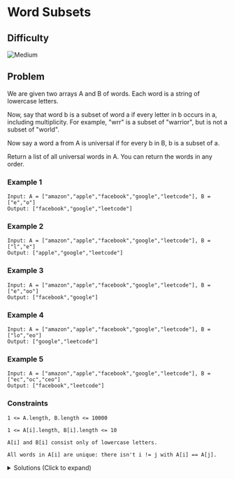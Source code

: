 # Word Subsets

## Difficulty

![Medium](https://img.shields.io/badge/medium-ef6c00?style=for-the-badge&logoColor=white)

## Problem

We are given two arrays A and B of words. Each word is a string of lowercase letters.

Now, say that word b is a subset of word a if every letter in b occurs in a, including multiplicity. For example, "wrr" is a subset of "warrior", but is not a subset of "world".

Now say a word a from A is universal if for every b in B, b is a subset of a.

Return a list of all universal words in A. You can return the words in any order.

### Example 1

```
Input: A = ["amazon","apple","facebook","google","leetcode"], B = ["e","o"]
Output: ["facebook","google","leetcode"]
```

### Example 2

```
Input: A = ["amazon","apple","facebook","google","leetcode"], B = ["l","e"]
Output: ["apple","google","leetcode"]
```

### Example 3

```
Input: A = ["amazon","apple","facebook","google","leetcode"], B = ["e","oo"]
Output: ["facebook","google"]
```

### Example 4

```
Input: A = ["amazon","apple","facebook","google","leetcode"], B = ["lo","eo"]
Output: ["google","leetcode"]
```

### Example 5

```
Input: A = ["amazon","apple","facebook","google","leetcode"], B = ["ec","oc","ceo"]
Output: ["facebook","leetcode"]
```

### Constraints

`1 <= A.length, B.length <= 10000`

`1 <= A[i].length, B[i].length <= 10`

`A[i] and B[i] consist only of lowercase letters.`

`All words in A[i] are unique: there isn't i != j with A[i] == A[j].`

<details>
  <summary>Solutions (Click to expand)</summary>

### Explanation

#### Frequency Maps

##### Intuition

We can ensure that every string in `B` is a subset of a string in `A` if the upper limit character frequency of all the strings in `B` are contained in the string from `A`. Since order here dosen't matter, we can simply compare character frequencies.

```
B = ["e","o"]

["facebook","google","leetcode"] // all of these string contain atleast one 'e' and 'o'
     ^  ^     ^   ^     ^  ^
```

##### Implementation

We'll need to construct a combined character frequency map for all of the string in `B`. Since are only 26 possible lowercase characters, we can use an frequency array instead. We'll use this to find if `A[i]` is _universal_

```
B = ["e","oo"]

{
  "e": 1,
  "o": 2
}

or

[0 0 0 0 1 0 0 0 0 0 0 0 0 0 2 0 0 0 0 0 0 0 0 0 0 0]
```

For every string in A, `A[i]`, we'll need to find its character frequency as well. Then we can compare the character frequency of `A[i]` and the combined character frequency of `B`. If any character in `B` is non-existent in `A[i]`, then `A[i]` is not _universal_. If the a character from `B` is included in `A[i]` but its frequency in `A[i]` is less than its frequency in `B`, then `A[i]` can't account for **multiplicity**.

```
B = ["e","oo"]
A[i] = "facebook"

{
  "f": 1,
  "a": 1,
  "c": 1,
  "e": 1, // matches frequency in B
  "b": 1,
  "o": 2, // matches frequency in B
  "k": 1
}
```

Time: `O(A + B)` Where `A` and `B` are the total number of characters in the string `A` and `B`

Space: `O(A.length)` Where `B` is the length of A

- [JavaScript](./word-subsets.js)
- [TypeScript](./word-subsets.ts)
- [Java](./word-subsets.java)
- [Go](./word-subsets.go)

</details>
